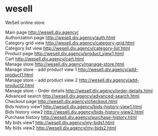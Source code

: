 # wesell
WeSell online store

Main page http://wesell.div.agency/<br>
Authorization page http://wesell.div.agency/auth.html <br>
Category grid view http://wesell.div.agency/category-grid.html <br>
Category list view http://wesell.div.agency/category-list.html <br>
Product page http://wesell.div.agency/product_view1.html <br>
Cart http://wesell.div.agency/cart.html <br>
Manage store http://wesell.div.agency/manage-store.html <br>
Manage store - add product view 1 http://wesell.div.agency/add-product1.html <br>
Manage store - add product view 2 http://wesell.div.agency/add-product2.html <br>
Manage store - Order details http://wesell.div.agency/order-details.html <br>
Advanced search http://wesell.div.agency/advanced-search.html <br>
Checkout page http://wesell.div.agency/checkout.html <br>
Bids history view1 http://wesell.div.agency/bids-history-view1.html <br>
Bids history view2 http://wesell.div.agency/bids-history-view2.html <br>
Purchase history http://wesell.div.agency/purchase-history.html <br>
My bids view1 http://wesell.div.agency/my-bids1.html <br>
My bids view2 http://wesell.div.agency/my-bids2.html <br>
